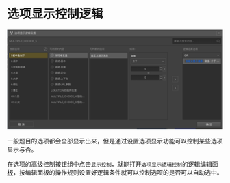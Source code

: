 # 选项显示控制逻辑

<img src='./images/option-display-logic.png'>

一般题目的选项都会全部显示出来，但是通过设置选项显示功能可以控制某些选项显示与否。

在选项的[高级控制](../node-setting/option.md#高级控制)按钮组中点击`显示控制`，就能打开`选项显示逻辑控制`的[逻辑编辑面板](./logic-editor.md)，按编辑面板的操作规则设置好逻辑条件就可以控制选项的是否可以自动选中。

